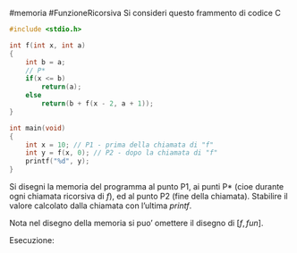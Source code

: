 #memoria #FunzioneRicorsiva 
Si consideri questo frammento di codice C
```c
#include <stdio.h>

int f(int x, int a)
{
	int b = a;
	// P*
	if(x <= b)
		return(a);
	else
		return(b + f(x - 2, a + 1));
}

int main(void)
{
	int x = 10; // P1 - prima della chiamata di "f"
	int y = f(x, 0); // P2 - dopo la chiamata di "f"
	printf("%d", y);
}
```
Si disegni la memoria del programma al punto P1, ai punti P* (cioe durante ogni chiamata ricorsiva di $f$), ed al punto P2 (fine della chiamata). Stabilire il valore calcolato dalla chiamata con l’ultima $printf$.

Nota nel disegno della memoria si puo’ omettere il disegno di $[f, fun]$.

Esecuzione: